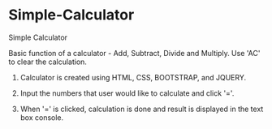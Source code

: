 # Simple-Calculator
Simple Calculator

Basic function of a calculator - Add, Subtract, Divide and Multiply. Use 'AC' to clear the calculation.

1. Calculator is created using HTML, CSS, BOOTSTRAP, and JQUERY.

2. Input the numbers that user would like to calculate and click '='.

3. When '=' is clicked, calculation is done and result is displayed in the text box console.


